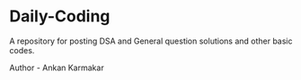# Daily-Coding
A repository for posting DSA and General question solutions and other basic codes.

Author - Ankan Karmakar
